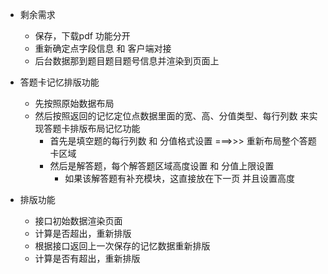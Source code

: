 
* 剩余需求
    - 保存，下载pdf 功能分开
    - 重新确定点字段信息 和 客户端对接
    - 后台数据那到题目题目题号信息并渲染到页面上

* 答题卡记忆排版功能
    - 先按照原始数据布局
    - 然后按照返回的记忆定位点数据里面的宽、高、分值类型、每行列数 来实现答题卡排版布局记忆功能
        + 首先是填空题的每行列数 和 分值格式设置 ===>>> 重新布局整个答题卡区域
        + 然后是解答题，每个解答题区域高度设置 和 分值上限设置
            - 如果该解答题有补充模块，这直接放在下一页 并且设置高度

* 排版功能
    - 接口初始数据渲染页面
    - 计算是否超出，重新排版
    - 根据接口返回上一次保存的记忆数据重新排版
    - 计算是否有超出，重新排版